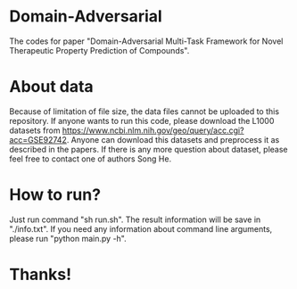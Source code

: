 # Domain-Adversarial
The codes for paper "Domain-Adversarial Multi-Task Framework for Novel Therapeutic Property Prediction of Compounds".

# About data
Because of limitation of file size, the data files cannot be uploaded to this repository.
If anyone wants to run this code, please download the L1000 datasets from https://www.ncbi.nlm.nih.gov/geo/query/acc.cgi?acc=GSE92742. Anyone can download this datasets and preprocess it as described in the papers. If there is any more question about dataset, please feel free to contact one of authors Song He.

# How to run?
Just run command "sh run.sh". The result information will be save in "./info.txt".
If you need any information about command line arguments, please run "python main.py -h".

# Thanks!
